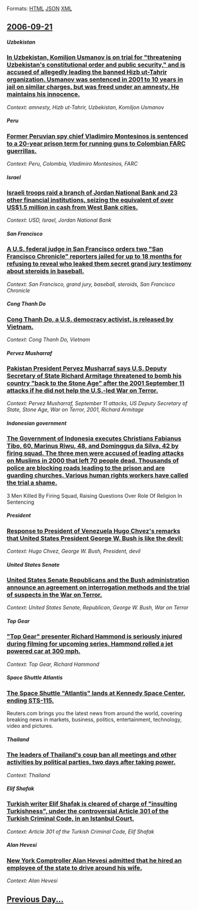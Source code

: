 
Formats: [HTML](2006/09/21/index.html)  [JSON](2006/09/21/index.json)  [XML](2006/09/21/index.xml)  

## [2006-09-21](/news/2006/09/21/index.md)

##### Uzbekistan
### [ In Uzbekistan, Komiljon Usmanov is on trial for "threatening Uzbekistan's constitutional order and public security," and is accused of allegedly leading the banned Hizb ut-Tahrir organization. Usmanov was sentenced in 2001 to 10 years in jail on similar charges, but was freed under an amnesty. He maintains his innocence. ](/news/2006/09/21/in-uzbekistan-komiljon-usmanov-is-on-trial-for-threatening-uzbekistan-s-constitutional-order-and-public-security-and-is-accused-of-alle.md)
_Context: amnesty, Hizb ut-Tahrir, Uzbekistan, Komiljon Usmanov_

##### Peru
### [ Former Peruvian spy chief Vladimiro Montesinos is sentenced to a 20-year prison term for running guns to Colombian FARC guerrillas. ](/news/2006/09/21/former-peruvian-spy-chief-vladimiro-montesinos-is-sentenced-to-a-20-year-prison-term-for-running-guns-to-colombian-farc-guerrillas.md)
_Context: Peru, Colombia, Vladimiro Montesinos, FARC_

##### Israel
### [ Israeli troops raid a branch of Jordan National Bank and 23 other financial institutions, seizing the equivalent of over US$1.5 million in cash from West Bank cities. ](/news/2006/09/21/israeli-troops-raid-a-branch-of-jordan-national-bank-and-23-other-financial-institutions-seizing-the-equivalent-of-over-us-1-5-million-in.md)
_Context: USD, Israel, Jordan National Bank_

##### San Francisco
### [ A U.S. federal judge in San Francisco orders two "San Francisco Chronicle" reporters jailed for up to 18 months for refusing to reveal who leaked them secret grand jury testimony about steroids in baseball. ](/news/2006/09/21/a-u-s-federal-judge-in-san-francisco-orders-two-san-francisco-chronicle-reporters-jailed-for-up-to-18-months-for-refusing-to-reveal-who.md)
_Context: San Francisco, grand jury, baseball, steroids, San Francisco Chronicle_

##### Cong Thanh Do
### [ Cong Thanh Do, a U.S. democracy activist, is released by Vietnam. ](/news/2006/09/21/cong-thanh-do-a-u-s-democracy-activist-is-released-by-vietnam.md)
_Context: Cong Thanh Do, Vietnam_

##### Pervez Musharraf
### [ Pakistan President Pervez Musharraf says U.S. Deputy Secretary of State Richard Armitage threatened to bomb his country "back to the Stone Age" after the 2001 September 11 attacks if he did not help the U.S.-led War on Terror. ](/news/2006/09/21/pakistan-president-pervez-musharraf-says-u-s-deputy-secretary-of-state-richard-armitage-threatened-to-bomb-his-country-back-to-the-stone.md)
_Context: Pervez Musharraf, September 11 attacks, US Deputy Secretary of State, Stone Age, War on Terror, 2001, Richard Armitage_

##### Indonesian government
### [ The Government of Indonesia executes Christians Fabianus Tibo, 60, Marinus Riwu, 48, and Dominggus da Silva, 42 by firing squad. The three men were accused of leading attacks on Muslims in 2000 that left 70 people dead. Thousands of police are blocking roads leading to the prison and are guarding churches. Various human rights workers have called the trial a shame. ](/news/2006/09/21/the-government-of-indonesia-executes-christians-fabianus-tibo-60-marinus-riwu-48-and-dominggus-da-silva-42-by-firing-squad-the-three.md)
3 Men Killed By Firing Squad, Raising Questions Over Role Of Religion In Sentencing

##### President
### [ Response to President of Venezuela Hugo Chvez's remarks that United States President George W. Bush is like the devil: ](/news/2006/09/21/response-to-president-of-venezuela-hugo-chavez-s-remarks-that-united-states-president-george-w-bush-is-like-the-devil.md)
_Context: Hugo Chvez, George W. Bush, President, devil_

##### United States Senate
### [ United States Senate Republicans and the Bush administration announce an agreement on interrogation methods and the trial of suspects in the War on Terror. ](/news/2006/09/21/united-states-senate-republicans-and-the-bush-administration-announce-an-agreement-on-interrogation-methods-and-the-trial-of-suspects-in-th.md)
_Context: United States Senate, Republican, George W. Bush, War on Terror_

##### Top Gear
### [ "Top Gear" presenter Richard Hammond is seriously injured during filming for upcoming series. Hammond rolled a jet powered car at 300 mph. ](/news/2006/09/21/top-gear-presenter-richard-hammond-is-seriously-injured-during-filming-for-upcoming-series-hammond-rolled-a-jet-powered-car-at-300-mph.md)
_Context: Top Gear, Richard Hammond_

##### Space Shuttle Atlantis
### [ The Space Shuttle "Atlantis" lands at Kennedy Space Center, ending STS-115. ](/news/2006/09/21/the-space-shuttle-atlantis-lands-at-kennedy-space-center-ending-sts-115.md)
Reuters.com brings you the latest news from around the world, covering breaking news in markets, business, politics, entertainment, technology, video and pictures.

##### Thailand
### [ The leaders of Thailand's coup ban all meetings and other activities by political parties, two days after taking power. ](/news/2006/09/21/the-leaders-of-thailand-s-coup-ban-all-meetings-and-other-activities-by-political-parties-two-days-after-taking-power.md)
_Context: Thailand_

##### Elif Shafak
### [ Turkish writer Elif Shafak is cleared of charge of "insulting Turkishness", under the controversial Article 301 of the Turkish Criminal Code, in an Istanbul Court. ](/news/2006/09/21/turkish-writer-elif-shafak-is-cleared-of-charge-of-insulting-turkishness-under-the-controversial-article-301-of-the-turkish-criminal-cod.md)
_Context: Article 301 of the Turkish Criminal Code, Elif Shafak_

##### Alan Hevesi
### [ New York Comptroller Alan Hevesi admitted that he hired an employee of the state to drive around his wife. ](/news/2006/09/21/new-york-comptroller-alan-hevesi-admitted-that-he-hired-an-employee-of-the-state-to-drive-around-his-wife.md)
_Context: Alan Hevesi_

## [Previous Day...](/news/2006/09/20/index.md)


